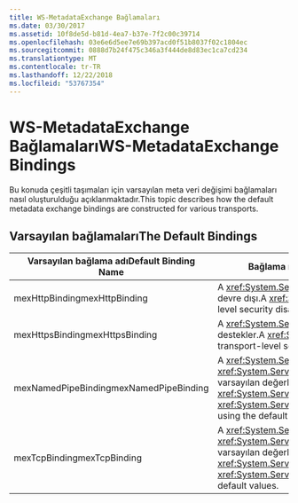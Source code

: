 ```yaml
---
title: WS-MetadataExchange Bağlamaları
ms.date: 03/30/2017
ms.assetid: 10f8de5d-b81d-4ea7-b37e-7f2c00c39714
ms.openlocfilehash: 03e6e6d5ee7e69b397acd0f51b8037f02c1804ec
ms.sourcegitcommit: 0888d7b24f475c346a3f444de8d83ec1ca7cd234
ms.translationtype: MT
ms.contentlocale: tr-TR
ms.lasthandoff: 12/22/2018
ms.locfileid: "53767354"
---
```

# <a name="ws-metadataexchange-bindings"></a><span data-ttu-id="ffacd-102">WS-MetadataExchange Bağlamaları</span><span class="sxs-lookup"><span data-stu-id="ffacd-102">WS-MetadataExchange Bindings</span></span>
<span data-ttu-id="ffacd-103">Bu konuda çeşitli taşımaları için varsayılan meta veri değişimi bağlamaları nasıl oluşturulduğu açıklanmaktadır.</span><span class="sxs-lookup"><span data-stu-id="ffacd-103">This topic describes how the default metadata exchange bindings are constructed for various transports.</span></span>  
  
## <a name="the-default-bindings"></a><span data-ttu-id="ffacd-104">Varsayılan bağlamaları</span><span class="sxs-lookup"><span data-stu-id="ffacd-104">The Default Bindings</span></span>  
  
|<span data-ttu-id="ffacd-105">Varsayılan bağlama adı</span><span class="sxs-lookup"><span data-stu-id="ffacd-105">Default Binding Name</span></span>|<span data-ttu-id="ffacd-106">Bağlama nasıl oluşturulur</span><span class="sxs-lookup"><span data-stu-id="ffacd-106">How the binding is constructed</span></span>|  
|--------------------------|------------------------------------|  
|<span data-ttu-id="ffacd-107">mexHttpBinding</span><span class="sxs-lookup"><span data-stu-id="ffacd-107">mexHttpBinding</span></span>|<span data-ttu-id="ffacd-108">A <xref:System.ServiceModel.WSHttpBinding> aktarım düzeyi güvenlik devre dışı.</span><span class="sxs-lookup"><span data-stu-id="ffacd-108">A <xref:System.ServiceModel.WSHttpBinding> with transport-level security disabled.</span></span>|  
|<span data-ttu-id="ffacd-109">mexHttpsBinding</span><span class="sxs-lookup"><span data-stu-id="ffacd-109">mexHttpsBinding</span></span>|<span data-ttu-id="ffacd-110">A <xref:System.ServiceModel.WSHttpBinding> , aktarım düzeyi güvenlik destekler.</span><span class="sxs-lookup"><span data-stu-id="ffacd-110">A <xref:System.ServiceModel.WSHttpBinding> that supports transport-level security.</span></span>|  
|<span data-ttu-id="ffacd-111">mexNamedPipeBinding</span><span class="sxs-lookup"><span data-stu-id="ffacd-111">mexNamedPipeBinding</span></span>|<span data-ttu-id="ffacd-112">A <xref:System.ServiceModel.Channels.CustomBinding> ile bir <xref:System.ServiceModel.Channels.NamedPipeTransportBindingElement> varsayılan değerler kullanılıyor.</span><span class="sxs-lookup"><span data-stu-id="ffacd-112">A  <xref:System.ServiceModel.Channels.CustomBinding> with a <xref:System.ServiceModel.Channels.NamedPipeTransportBindingElement> using the default values.</span></span>|  
|<span data-ttu-id="ffacd-113">mexTcpBinding</span><span class="sxs-lookup"><span data-stu-id="ffacd-113">mexTcpBinding</span></span>|<span data-ttu-id="ffacd-114">A <xref:System.ServiceModel.Channels.CustomBinding> ile bir <xref:System.ServiceModel.Channels.TcpTransportBindingElement> varsayılan değerler kullanılıyor.</span><span class="sxs-lookup"><span data-stu-id="ffacd-114">A <xref:System.ServiceModel.Channels.CustomBinding> with a <xref:System.ServiceModel.Channels.TcpTransportBindingElement> using default values.</span></span>|
